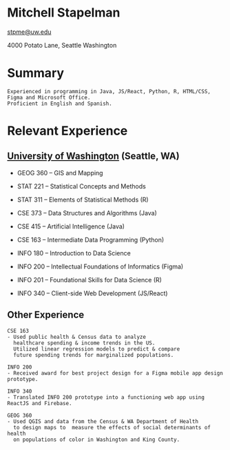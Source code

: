 # Mitchell Stapelman

stpme@uw.edu

4000 Potato Lane, Seattle Washington

# Summary

    Experienced in programming in Java, JS/React, Python, R, HTML/CSS, Figma and Microsoft Office.
    Proficient in English and Spanish.
# Relevant Experience

## [University of Washington] (Seattle, WA)

- GEOG 360 – GIS and Mapping

- STAT 221 – Statistical Concepts and Methods

- STAT 311 – Elements of Statistical Methods (R)

- CSE 373 – Data Structures and Algorithms (Java)

- CSE 415 – Artificial Intelligence (Java)

- CSE 163 – Intermediate Data Programming (Python)

- INFO 180 – Introduction to Data Science

- INFO 200 – Intellectual Foundations of Informatics (Figma)

- INFO 201 – Foundational Skills for Data Science (R)

- INFO 340 – Client-side Web Development (JS/React)



## Other Experience

    CSE 163
    - Used public health & Census data to analyze 
      healthcare spending & income trends in the US.
      Utilized linear regression models to predict & compare
      future spending trends for marginalized populations.
 
    INFO 200
    - Received award for best project design for a Figma mobile app design prototype.
 
    INFO 340
    - Translated INFO 200 prototype into a functioning web app using ReactJS and Firebase.
  
    GEOG 360 
    - Used QGIS and data from the Census & WA Department of Health
      to design maps to  measure the effects of social determinants of health
      on populations of color in Washington and King County. 




[University of Washington]: https://www.washington.edu/
